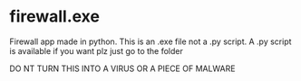 # firewall.exe
Firewall app made in python. This is an .exe file not a .py script. A .py script is available if you want plz just go to the folder 

DO NT TURN THIS INTO A VIRUS OR A PIECE OF MALWARE

